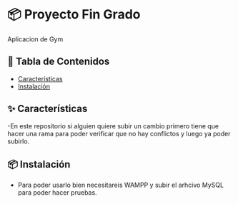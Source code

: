 # 📦 Proyecto Fin Grado

Aplicacion de Gym

## 📝 Tabla de Contenidos

- [Características](#-características)
- [Instalación](#-instalación)

## ✨ Características
-En este repositorio si alguien quiere subir un cambio primero tiene que hacer una rama para poder verificar que no hay conflictos y luego ya poder subirlo.

## 📦 Instalación

- Para poder usarlo bien necesitareis WAMPP y subir el arhcivo MySQL para poder hacer pruebas.
